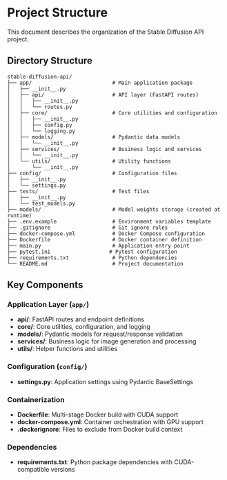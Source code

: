 # Project Structure

This document describes the organization of the Stable Diffusion API project.

## Directory Structure

```
stable-diffusion-api/
├── app/                          # Main application package
│   ├── __init__.py
│   ├── api/                      # API layer (FastAPI routes)
│   │   ├── __init__.py
│   │   └── routes.py
│   ├── core/                     # Core utilities and configuration
│   │   ├── __init__.py
│   │   ├── config.py
│   │   └── logging.py
│   ├── models/                   # Pydantic data models
│   │   └── __init__.py
│   ├── services/                 # Business logic and services
│   │   └── __init__.py
│   └── utils/                    # Utility functions
│       └── __init__.py
├── config/                       # Configuration files
│   ├── __init__.py
│   └── settings.py
├── tests/                        # Test files
│   ├── __init__.py
│   └── test_models.py
├── models/                       # Model weights storage (created at runtime)
├── .env.example                  # Environment variables template
├── .gitignore                    # Git ignore rules
├── docker-compose.yml            # Docker Compose configuration
├── Dockerfile                    # Docker container definition
├── main.py                       # Application entry point
├── pytest.ini                   # Pytest configuration
├── requirements.txt              # Python dependencies
└── README.md                     # Project documentation
```

## Key Components

### Application Layer (`app/`)
- **api/**: FastAPI routes and endpoint definitions
- **core/**: Core utilities, configuration, and logging
- **models/**: Pydantic models for request/response validation
- **services/**: Business logic for image generation and processing
- **utils/**: Helper functions and utilities

### Configuration (`config/`)
- **settings.py**: Application settings using Pydantic BaseSettings

### Containerization
- **Dockerfile**: Multi-stage Docker build with CUDA support
- **docker-compose.yml**: Container orchestration with GPU support
- **.dockerignore**: Files to exclude from Docker build context

### Dependencies
- **requirements.txt**: Python package dependencies with CUDA-compatible versions